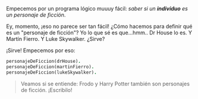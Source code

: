 Empecemos por un programa lógico muuuy fácil: _saber si un **individuo** es un personaje de ficción_. 


Ey, momento, ¡eso no parece ser tan fácil! ¿Cómo hacemos para definir qué es un "personaje de ficción"? Yo lo que sé es que...hmm.. Dr House lo es. Y Martín Fierro. Y Luke Skywalker. ¿Sirve? 

¡Sirve! Empecemos por eso:

```prolog
personajeDeFiccion(drHouse).
personajeDeFiccion(martinFierro).
personajeDeFiccion(lukeSkywalker). 
```

> Veamos si se entiende: Frodo y Harry Potter también son personajes de ficción. ¡Escribilo!



